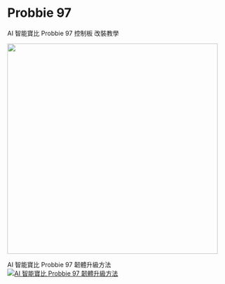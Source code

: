 # Probbie 97

<p>AI 智能寶比 Probbie 97 控制板 改裝教學</p>
<p><a href='https://youtu.be/D_4KxkLMUWo'><img width=480 src='http://img.youtube.com/vi/D_4KxkLMUWo/0.jpg'/></a></p>

<div>AI 智能寶比 Probbie 97 韌體升級方法</div>
<div><a href="https://www.youtube.com/watch?v=y6qMFpBJFG4"><img src="https://img.youtube.com/vi/y6qMFpBJFG4/0.jpg" alt="AI 智能寶比 Probbie 97 韌體升級方法"></a></div>
